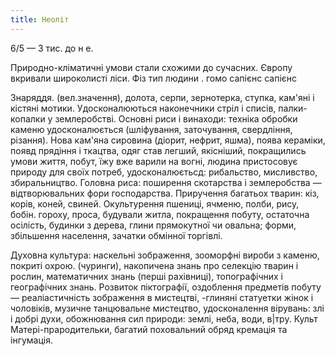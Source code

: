 ```yaml
---
title: Неоліт
---
```


6/5 — 3 тис. до н е.

Природно-кліматичні умови стали схожими до сучасних. Європу вкривали широколисті ліси. Фіз тип людини . гомо сапієнс сапієнс

Знаряддя. (вел.значення), долота, серпи, зернотерка, ступка, кам'яні і кістяні мотики. Удосконалюються наконечники стріл і списів, палки-копалки у землеробстві. Основні риси і винаходи: техніка обробки каменю удосконалюється (шліфування, заточування, свердління, різання). Нова кам'яна сировина (діорит, нефрит, яшма), поява кераміки, появд прядіння і ткацтва, одяг став легший, якісніший, покращились умови життя, побут, їжу вже варили на вогні, людина пристосовує природу для своїх потреб, удосконалюєтьсд: рибальство, мисливство, збиральництво. Головна риса: поширення скотарства і землеробства — відтворювальних фори господарства. Приручення багатьох тварин: кіз, корів, коней, свиней. Окультурення пшениці, ячменю, полби, рису, бобін. гороху, проса, будували житла, покращення побуту, остаточна осілість, будинки з дерева, глини прямокутної чи овальна; форми, збільшення населення, зачатки обмінної торгівлі.

Духовна культура: наскельні зображення, зооморфні вироби з каменю, покриті охрою. (чуринги), накопичена знань про селекцію тварин і рослин, математичних знань (перші рахівниці), топографічних і географічних знань. Розвиток піктографії, оздоблення предметів побуту — реаліастичність зображення в мистецтві, -глиняні статуетки жінок і чоловіків, музичне танцювальне мистецтво, удосконалення вірувань: злі і добрі духи, обожнювання сил природи: землі, неба, води, в|тру. Культ Матері-прародительки, багатий поховальний обряд кремація та інгумація.